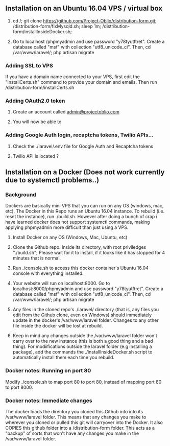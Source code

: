 
## Installation on an Ubuntu 16.04 VPS / virtual box

1. cd /; git clone https://github.com/Project-Oblio/distribution-form.git; /distribution-form/fixMysqld.sh; sleep 1m; /distribution-form/installInsideDocker.sh; 

2. Go to localhost /phpmyadmin and use password "y78tyutftret". Create a database called "msf" with collection "utf8_unicode_ci". Then, cd /var/www/laravel/; php artisan migrate

### Adding SSL to VPS

If you have a domain name connected to your VPS, first edit the "installCerts.sh" command to provide your domain and emails. Then run /distribution-form/installCerts.sh

### Adding OAuth2.0 token
1. Create an account called admin@projectoblio.com

2. You will now be able to 

### Adding Google Auth login, recaptcha tokens, Twilio APIs...
1. Check the ./laravel/.env file for Google Auth and Recaptcha tokens

2. Twilio API is located ? 

## Installation on a Docker (Does not work currently due to systemctl problems..)
### Background 
Dockers are basically mini VPS that you can run on any OS (windows, mac, etc). The Docker in this Repo runs an Ubuntu 16.04 instance. To rebuild (i.e. reset the instance), run ./build.sh. However after doing a bunch of crap i have learned docker does not support systemctl commands, making applying phpmyadmin more difficult than just using a VPS. 
1. Install Docker on any OS (Windows, Mac, Ubuntu, etc)

2. Clone the Github repo. Inside its directory, with root priviledges "./build.sh"; Please wait for it to install, if it looks like it has stopped for 4 minutes that is normal.

3. Run ./console.sh to access this docker container's Ubuntu 16.04 console with everything installed.

4. Your website will run on localhost:8000. Go to localhost:8000/phpmyadmin and use password "y78tyutftret". Create a database called "msf" with collection "utf8_unicode_ci". Then, cd /var/www/laravel/; php artisan migrate

5. Any files in the cloned repo's ./laravel/ directory (that is, any files you edit from the Github clone, even on Windows) should immediately update in the docker's /var/www/laravel folder. Changes to any other file inside the docker will be lost at rebuild. 

6. Keep in mind any changes outside the /var/www/laravel folder won't carry over to the new instance (this is both a good thing and a bad thing). For modiifications outside the laravel folder (e.g installing a package), add the commands the ./installInsideDocker.sh script to automatically install them each time you rebuild. 

### Docker notes:  Running on port 80
Modify ./console.sh to map port 80 to port 80, instead of mapping port 80 to port 8000. 

### Docker notes: Immediate changes

The docker loads the directory you cloned this Github into into its /var/www/laravel folder. This means that any changes you make to wherever you cloned or pulled this git will carryover into the Docker. It also COPIES this github folder into a /distribution-form folder. This acts as a "backup" of sorts that won't have any changes you make in the /var/www/laravel folder. 

